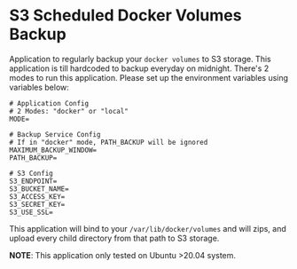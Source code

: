 # S3 Scheduled Docker Volumes Backup

Application to regularly backup your `docker volumes` to S3 storage. This application is till hardcoded to backup everyday on midnight. There's 2 modes to run this application. Please set up the environment variables using variables below:
```env
# Application Config
# 2 Modes: "docker" or "local"
MODE=

# Backup Service Config
# If in "docker" mode, PATH_BACKUP will be ignored
MAXIMUM_BACKUP_WINDOW=
PATH_BACKUP=

# S3 Config
S3_ENDPOINT=
S3_BUCKET_NAME=
S3_ACCESS_KEY=
S3_SECRET_KEY=
S3_USE_SSL=
``` 

This application will bind to your `/var/lib/docker/volumes` and will zips, and upload every child directory from that path to S3 storage.

**NOTE**: This application only tested on Ubuntu >20.04 system.